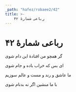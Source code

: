 ```yaml
---
_path: "hafez/robaee2/42"
title: >-
    رباعی شمارهٔ ۴۲
---
```

# رباعی شمارهٔ ۴۲

<div class="b" id="bn1"><div class="m1"><p>گر همچو من افتادهٔ این دام شوی</p></div>
<div class="m2"><p>ای بس که خراب باده و جام شوی</p></div></div>
<div class="b" id="bn2"><div class="m1"><p>ما عاشق و رند و مست و عالم سوزیم</p></div>
<div class="m2"><p>با ما منشین اگر نه بدنام شوی</p></div></div>
